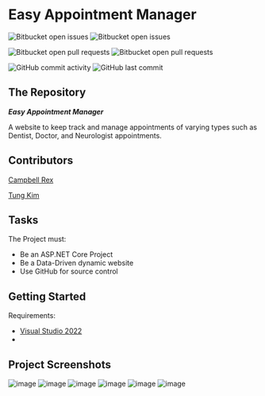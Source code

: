# Easy Appointment Manager

![Bitbucket open issues](https://img.shields.io/github/issues/crex424/EasyAppointmentManager?style=plastic)
![Bitbucket open issues](https://img.shields.io/github/issues-closed/crex424/EasyAppointmentManager?style=plastic)

![Bitbucket open pull requests](https://img.shields.io/github/issues-pr/crex424/EasyAppointmentManager?style=plastic)
![Bitbucket open pull requests](https://img.shields.io/github/issues-pr-closed/crex424/EasyAppointmentManager?style=plastic)

![GitHub commit activity](https://img.shields.io/github/commit-activity/w/crex424/EasyAppointmentManager?style=plastic)
![GitHub last commit](https://img.shields.io/github/last-commit/crex424/EasyAppointmentManager?style=plastic)

## The Repository
___Easy Appointment Manager___

A website to keep track and manage appointments of varying types such as Dentist, Doctor, and Neurologist appointments.

## Contributors
[Campbell Rex](https://github.com/crex424)

[Tung Kim](https://github.com/TungKimProgrammer)

## Tasks
The Project must:
- Be an ASP.NET Core Project
- Be a Data-Driven dynamic website
- Use GitHub for source control

## Getting Started
Requirements:
- [Visual Studio 2022](https://visualstudio.microsoft.com/vs/community/)
- 

## Project Screenshots
![image](https://github.com/crex424/EasyAppointmentManager/assets/110303244/a4077526-8845-4aaa-9d63-a620f3bd9951)
![image](https://github.com/crex424/EasyAppointmentManager/assets/36382100/ec1f2899-de87-4c29-ac6b-05dbc06d21cf)
![image](https://github.com/crex424/EasyAppointmentManager/assets/36382100/21d38882-3a04-4758-a705-2f003985a370)
![image](https://github.com/crex424/EasyAppointmentManager/assets/36382100/c3100a7d-7a19-44a4-b841-180a3435f3a3)
![image](https://github.com/crex424/EasyAppointmentManager/assets/36382100/30da8a43-5180-47d3-a88b-9121809e1cc5)
![image](https://github.com/crex424/EasyAppointmentManager/assets/36382100/7cf9301b-cc3f-4717-be82-17bd68d759f9)
